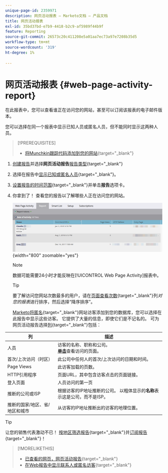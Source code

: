 ```yaml
---
unique-page-id: 2359971
description: 网页活动报表 — Marketo文档 — 产品文档
title: 网页活动报表
exl-id: 35bd37bd-e7b9-4418-b2c9-af5989f44b9f
feature: Reporting
source-git-commit: 26573c20c411208e5a01aa7ec73a97e7208b35d5
workflow-type: tm+mt
source-wordcount: '319'
ht-degree: 1%

---
```


# 网页活动报表 {#web-page-activity-report}

在此报表中，您可以查看谁正在访问您的网站，甚至可以订阅该报表的电子邮件版本。

您可以选择在同一个报表中显示已知人员或匿名人员，但不能同时显示这两种人员。

>[!PREREQUISITES]
>
>* [将Munchkin跟踪代码添加到您的网站](/help/marketo/product-docs/administration/additional-integrations/add-munchkin-tracking-code-to-your-website.md){target="_blank"}

1. [创建报告](/help/marketo/product-docs/reporting/basic-reporting/creating-reports/create-a-report-in-a-program.md)并选择&#x200B;**网页活动报告**&#x200B;[报告类型](/help/marketo/product-docs/reporting/basic-reporting/report-types/report-type-overview.md){target="_blank"}
1. 选择在报告中[显示已知或匿名人员](/help/marketo/product-docs/reporting/basic-reporting/report-activity/display-people-or-anonymous-visitors-in-web-reports.md){target="_blank"}。

1. [设置报告的时间范围](/help/marketo/product-docs/reporting/basic-reporting/editing-reports/change-a-report-time-frame.md){target="_blank"}并单击&#x200B;**报告**&#x200B;选项卡。

1. 你拿到了！ 查看您的报告以了解哪些人正在访问您的网站。

   ![](assets/web-page-activity-report-1.png){width="800" zoomable="yes"}

   >[!NOTE]
   >
   >数据可能需要24小时才能反映在[!UICONTROL Web Page Activity]报表中。

   >[!TIP]
   >
   >要了解访问您网站次数最多的用户，请在[页面查看次数](/help/marketo/product-docs/reporting/basic-reporting/editing-reports/sort-report-on-columns.md){target="_blank"}列&#x200B;_对您的报表_&#x200B;进行排序，然后选择“降序排序”。

   [Marketo将匿名](/help/marketo/product-docs/reporting/basic-reporting/report-activity/tracking-anonymous-activity-and-people.md){target="_blank"}网站访客添加到您的数据库，您可以选择在此报告中显示这些访客。 它提供了大量的信息，即使它们是不记名的。
   可为网页活动报告选择[列](/help/marketo/product-docs/reporting/basic-reporting/editing-reports/select-report-columns.md){target="_blank"}包括：

<table>
 <thead>
  <tr>
   <th>列</th>
   <th>描述</th>
  </tr>
 </thead>
 <tbody>
  <tr>
   <td>人员</td>
   <td>访客的名称、职称和公司。<br><strong><a href="/help/marketo/product-docs/reporting/basic-reporting/report-types/web-page-activity-report/web-pages-viewed-web-page-activity-report.md" target="_blank">单击</a></strong>查看访问的页面。</td>
  </tr>
  <tr>
   <td>首次/上次访问（时区）</td>
   <td>此公司中任何人的首次/上次访问的日期和时间。</td>
  </tr>
  <tr>
   <td>Page Views</td>
   <td>此访客加载的页数。</td>
  </tr>
  <tr>
   <td>HTTP引用程序</td>
   <td>页面URL，其中包含访客点击的页面链接。</td>
  </tr>
  <tr>
   <td>登入页面</td>
   <td>人员访问的第一页 </td>
  </tr>
  <tr>
   <td>推断的公司或ISP</td>
   <td>根据访客的IP地址推断的公司。 以粗体显示的<strong>名称</strong>表示这是公司，而不是ISP。 </td>
  </tr>
  <tr>
   <td>推断的国家/地区、省/地区和城市</td>
   <td>从访客的IP地址推断出的访客的地理位置。</td>
  </tr>
 </tbody>
</table>

>[!TIP]
>
>让您的销售代表激动不已！ [按地区筛选报告](/help/marketo/product-docs/reporting/basic-reporting/editing-reports/filter-people-in-a-report-with-a-smart-list.md){target="_blank"}并[订阅报告](/help/marketo/product-docs/reporting/basic-reporting/report-subscriptions/subscribe-to-a-basic-report.md){target="_blank"}！

>[!MORELIKETHIS]
>
>* [已查看的网页，网页活动报告](/help/marketo/product-docs/reporting/basic-reporting/report-types/web-page-activity-report/web-pages-viewed-web-page-activity-report.md){target="_blank"}
>* [在Web报告中显示联系人或匿名访客](/help/marketo/product-docs/reporting/basic-reporting/report-activity/display-people-or-anonymous-visitors-in-web-reports.md){target="_blank"}
